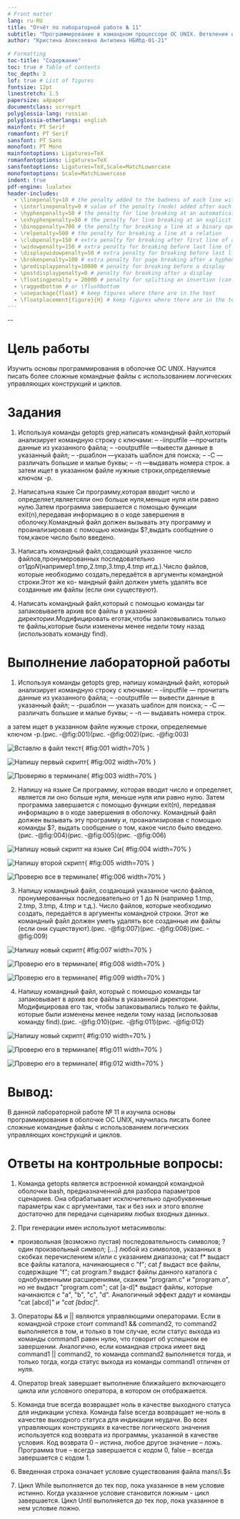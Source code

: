 ```yaml
---
# Front matter
lang: ru-RU
title: "Отчёт по лабораторной работе № 11"
subtitle: "Программирование в командном процессоре ОС UNIX. Ветвления и циклы"
author: "Кристина Алексеевна Антипина НБИбд-01-21"
 
# Formatting
toc-title: "Содержание"
toc: true # Table of contents
toc_depth: 2
lof: true # List of figures
fontsize: 12pt
linestretch: 1.5
papersize: a4paper
documentclass: scrreprt
polyglossia-lang: russian
polyglossia-otherlangs: english
mainfont: PT Serif
romanfont: PT Serif
sansfont: PT Sans
monofont: PT Mono
mainfontoptions: Ligatures=TeX
romanfontoptions: Ligatures=TeX
sansfontoptions: Ligatures=TeX,Scale=MatchLowercase
monofontoptions: Scale=MatchLowercase
indent: true
pdf-engine: lualatex
header-includes:
  - \linepenalty=10 # the penalty added to the badness of each line within a paragraph (no associated penalty node) Increasing the value makes tex try to have fewer lines in the paragraph.
  - \interlinepenalty=0 # value of the penalty (node) added after each line of a paragraph.
  - \hyphenpenalty=50 # the penalty for line breaking at an automatically inserted hyphen
  - \exhyphenpenalty=50 # the penalty for line breaking at an explicit hyphen
  - \binoppenalty=700 # the penalty for breaking a line at a binary operator
  - \relpenalty=500 # the penalty for breaking a line at a relation
  - \clubpenalty=150 # extra penalty for breaking after first line of a paragraph
  - \widowpenalty=150 # extra penalty for breaking before last line of a paragraph
  - \displaywidowpenalty=50 # extra penalty for breaking before last line before a display math
  - \brokenpenalty=100 # extra penalty for page breaking after a hyphenated line
  - \predisplaypenalty=10000 # penalty for breaking before a display
  - \postdisplaypenalty=0 # penalty for breaking after a display
  - \floatingpenalty = 20000 # penalty for splitting an insertion (can only be split footnote in standard LaTeX)
  - \raggedbottom # or \flushbottom
  - \usepackage{float} # keep figures where there are in the text
  - \floatplacement{figure}{H} # keep figures where there are in the text
---
```

--
 
# Цель работы
 
Изучить основы программирования в оболочке ОС UNIX. Научится писать более сложные командные файлы с использованием логических управляющих конструкций и циклов.
 
# Задания
 
1. Используя команды getopts grep,написать командный файл,который анализирует
командную строку с ключами:
– -iinputfile —прочитать данные из указанного файла;
– -ooutputfile —вывести данные в указанный файл;
– -pшаблон —указать шаблон для поиска;
– -C —различать большие и малые буквы;
– -n —выдавать номера строк.
а затем ищет в указанном файле нужные строки,определяемые ключом -p.
 
2. Написатьна языке Си программу,которая вводит число и определяет,являетсяли оно больше нуля,меньше нуля или равно нулю.Затем программа завершается с помощью функции exit(n),передавая информацию в о коде завершения в оболочку.Командный файл должен вызывать эту программу и проанализировав с помощью команды $?,выдать сообщение о том,какое число было введено.
 
3. Написать командный файл,создающий указанное число файлов,пронумерованных последовательно от1до𝑁(например1.tmp,2.tmp,3.tmp,4.tmp ит.д.).Число файлов, которые необходимо создать,передаётся в аргументы командной строки.Этот же ко-
мандный файл должен уметь удалять все созданные им файлы (если они существуют).
 
4. Написать командный файл,который с помощью команды tar запаковываетв архив все файлы в указанной директории.Модифицировать еготак,чтобы запаковывались только те файлы,которые были изменены менее недели тому назад (использовать команду find).
 
# Выполнение лабораторной работы
 
1. Используя команды getopts grep, напишу командный файл, который анализирует командную строку с ключами:
– -iinputfile — прочитать данные из указанного файла;
– -ooutputfile — вывести данные в указанный файл;
– -pшаблон — указать шаблон для поиска;
– -C — различать большие и малые буквы;
– -n — выдавать номера строк.
 
а затем ищет в указанном файле нужные строки, определяемые ключом -p.(рис. -@fig:001)(рис. -@fig:002)(рис. -@fig:003)
 
![Вставлю в файл текст](image11/1.png){ #fig:001 width=70% }
 
![Напишу первый скрипт](image11/2.png){ #fig:002 width=70% }
 
![Проверяю в терминале](image11/3.png){ #fig:003 width=70% }
 
2. Напишу на языке Си программу, которая вводит число и определяет, является ли оно больше нуля, меньше нуля или равно нулю. Затем программа завершается с помощью функции exit(n), передавая информацию в о коде завершения в оболочку. Командный файл должен вызывать эту программу и, проанализировав с помощью команды $?, выдать сообщение о том, какое число было введено.(рис. -@fig:004)(рис. -@fig:005)(рис. -@fig:006)
 
![Напишу новый скрипт на языке Си](image11/4.png){ #fig:004 width=70% }
 
![Напишу второй скрипт](image11/5.png){ #fig:005 width=70% }
 
![Проверю все в терминале](image11/6.png){ #fig:006 width=70% }
 
3. Напишу командный файл, создающий указанное число файлов, пронумерованных последовательно от 1 до N (например 1.tmp, 2.tmp, 3.tmp, 4.tmp и т.д.). Число файлов, которые необходимо создать, передаётся в аргументы командной строки. Этот же командный файл должен уметь удалять все созданные им файлы (если они существуют).(рис. -@fig:007)(рис. -@fig:008)(рис. -@fig:009)
 
![Напишу новый скрипт](image11/7.png){ #fig:007 width=70% }
 
![Проверю его в терминале](image11/8.png){ #fig:008 width=70% }
 
![Проверю его в терминале](image11/9.png){ #fig:009 width=70% }

4. Напишу командный файл, который с помощью команды tar запаковывает в архив все файлы в указанной директории. Модифицировав его так, чтобы запаковывались только те файлы, которые были изменены менее недели тому назад (использовав команду find).(рис. -@fig:010)(рис. -@fig:011)(рис. -@fig:012)
 
![Напишу новый скрипт](image11/10.png){ #fig:010 width=70% }
 
![Проверю его в терминале](image11/11.png){ #fig:011 width=70% }
 
![Проверю его в терминале](image11/12.png){ #fig:012 width=70% }

# Вывод: 
 
В данной лабораторной работе № 11 я изучила основы программирования в оболочке ОС UNIX, научилась писать более сложные командные файлы с использованием логических управляющих конструкций и циклов.
 
# Ответы на контрольные вопросы:
 
1. Команда getopts является встроенной командой командной оболочки bash, предназначенной для разбора параметров сценариев. Она обрабатывает исключительно однобуквенные параметры как с аргументами, так и без них и этого вполне достаточно для передачи сценариям любых входных данных.
 
2. При генерации имен используют метасимволы:
* произвольная (возможно пустая) последовательность символов;
? один произвольный символ;
[...] любой из символов, указанных в скобках перечислением и/или с указанием диапазона;
cat f* выдаст все файлы каталога, начинающиеся с "f";
cat *f* выдаст все файлы, содержащие "f";
cat program.? выдаст файлы данного каталога с однобуквенными расширениями, скажем "program.c" и "program.o", но не выдаст "program.com";
cat [a-d]* выдаст файлы, которые начинаются с "a", "b", "c", "d". Аналогичный эффект дадут и команды "cat [abcd]*" и "cat [bdac]*".
 
3. Операторы && и || являются управляющими операторами. Если в командной строке стоит command1 && command2, то command2 выполняется в том, и только в том случае, если статус выхода из команды command1 равен нулю, что говорит об успешном ее завершении. Аналогично, если командная строка имеет вид command1 || command2, то команда command2 выполняется тогда, и только тогда, когда статус выхода из команды command1 отличен от нуля.
 
4. Оператор break завершает выполнение ближайшего включающего цикла или условного оператора, в котором он отображается.
 
5. Команда true всегда возвращает ноль в качестве выходного статуса для индикации успеха. Команда false всегда возвращает не-ноль в качестве выходного статуса для индикации неудачи. Во всех управляющих конструкциях в качестве логического значения используется код возврата из программы, указанной в качестве условия. Код возврата 0 – истина, любое другое значение – ложь. Программа true – всегда завершается с кодом 0, false – всегда завершается с кодом 1.
 
6. Введенная строка означает условие существования файла man$s/$i.$s
 
7. Цикл While выполняется до тех пор, пока указанное в нем условие истинно. Когда указанное условие становится ложным - цикл завершается. Цикл Until выполняется до тех пор, пока указанное в нем условие ложно. 

